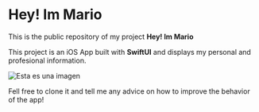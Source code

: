 # Hey! Im Mario

This is the public repository of my project **Hey! Im Mario**

This project is an iOS App built with **SwiftUI** and displays my personal and profesional information.

![Esta es una imagen](https://i.postimg.cc/j5LZfznW/Captura-de-pantalla-2022-04-11-a-las-13-11-25.png)

Fell free to clone it and tell me any advice on how to improve the behavior of the app!
